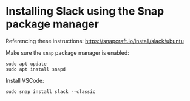 # Installing Slack using the Snap package manager  

Referencing these instructions: https://snapcraft.io/install/slack/ubuntu  

Make sure the `snap` package manager is enabled:  

`sudo apt update`  
`sudo apt install snapd`  

Install VSCode:  

`sudo snap install slack --classic`  